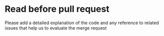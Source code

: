 # Read before pull request

Please add a detailed explanation of the code and any reference to related issues that help us to evaluate the merge request
